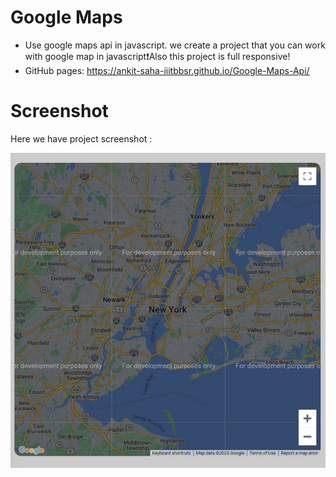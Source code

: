 # Google Maps
- Use google maps api in javascript. we create a project that you can work with google map in javascript❗️Also this project is full responsive!
- GitHub pages: https://ankit-saha-iiitbbsr.github.io/Google-Maps-Api/

# Screenshot
Here we have project screenshot :

![screenshot](screenshot.jpg)
